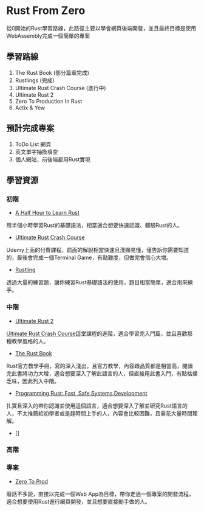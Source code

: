 # Rust From Zero

從0開始的Rust學習路線，此路徑主要以學會網頁後端開發，並且最終目標是使用WebAssembly完成一個簡單的專案

## 學習路線
1. The Rust Book (部分篇章完成)
2. Rustlings (完成)
3. Ultimate Rust Crash Course (進行中)
4. Ultimate Rust 2
4. Zero To Production In Rust
5. Actix & Yew

## 預計完成專案
1. ToDo List 網頁
2. 英文單字抽換填空
3. 個人網站，前後端都用Rust實現

## 學習資源

### 初階

- [A Half Hour to Learn Rust](https://fasterthanli.me/articles/a-half-hour-to-learn-rust)

用半個小時學習Rust的基礎語法，相當適合想要快速認識、體驗Rust的人。

- [Ultimate Rust Crash Course](https://www.udemy.com/course/ultimate-rust-crash-course/)

Udemy上面的付費課程，前面的解說相當快速且淺顯易懂，僅告訴你需要知道的，最後會完成一個Terminal Game，有點難度，但做完會信心大增。

- [Rustling](https://github.com/rust-lang/rustlings)

透過大量的練習題，讓你練習Rust基礎語法的使用，題目相當簡單，適合用來練手。

### 中階

- [Ultimate Rust 2](https://www.udemy.com/course/ultimate-rust-2/)

[Ultimate Rust Crash Course](https://www.udemy.com/course/ultimate-rust-crash-course/)這堂課程的進階，適合學習完入門篇，並且喜歡那種教學風格的人。

- [The Rust Book](https://doc.rust-lang.org/book/)

Rust官方教學手冊，寫的深入淺出，且官方教學，內容跟品質都是相當高，閱讀完此書將功力大增，適合想要深入了解此語言的人，但直接用此書入門，有點枯燥乏味，因此列入中階。 

- [Programming Rust: Fast, Safe Systems Development](https://a.co/d/7edJovK)

扎實且深入的帶你認識並使用這個語言，適合想要深入了解並研究Rust語言的人，不太推薦給初學者或是趕時間上手的人，內容會比較困難，且需花大量時間理解。

- []

### 高階

### 專案

- [Zero To Prod](https://www.zero2prod.com/index.html)

廢話不多說，直接以完成一個Web App為目標，帶你走過一個專案的開發流程，適合想要使用Rust進行網頁開發，並且想要直接動手做的人。
